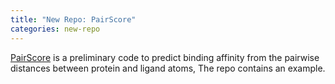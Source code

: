```yaml
---
title: "New Repo: PairScore"
categories: new-repo
---
```


[PairScore](https://github.com/LLNL/PairScore) is a preliminary code to predict binding affinity from the pairwise distances between protein and ligand atoms, The repo contains an example.
